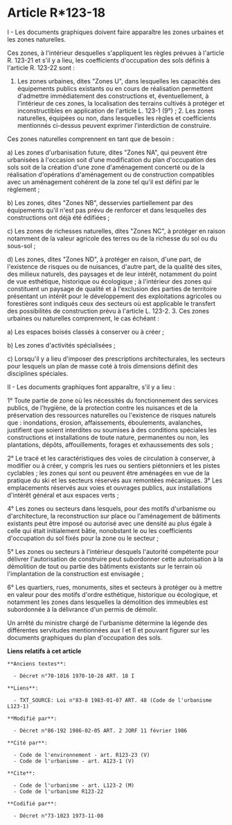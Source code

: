 # Article R*123-18

I - Les documents graphiques doivent faire apparaître les zones urbaines et les zones naturelles.

Ces zones, à l'intérieur desquelles s'appliquent les règles prévues à l'article R. 123-21 et s'il y a lieu, les coefficients
d'occupation des sols définis à l'article R. 123-22 sont :

1. Les zones urbaines, dites "Zones U", dans lesquelles les capacités des équipements publics existants ou en cours de
réalisation permettent d'admettre immédiatement des constructions et, éventuellement, à l'intérieur de ces zones, la
localisation des terrains cultivés à protéger et inconstructibles en application de l'article L. 123-1 (9°) ;    2. Les zones
naturelles, équipées ou non, dans lesquelles les règles et coefficients mentionnés ci-dessus peuvent exprimer l'interdiction
de construire.

Ces zones naturelles comprennent en tant que de besoin :

a)  Les zones d'urbanisation future, dites "Zones NA", qui peuvent être urbanisées à l'occasion soit d'une modification du
plan d'occupation des sols soit de la création d'une zone d'aménagement concerté ou de la réalisation d'opérations
d'aménagement ou de construction compatibles avec un aménagement cohérent de la zone tel qu'il est défini par le règlement ;

b) Les zones, dites "Zones NB", desservies partiellement par des équipements qu'il n'est pas prévu de renforcer et dans
lesquelles des constructions ont déjà été édifiées ;

c) Les zones de richesses naturelles, dites "Zones NC", à protéger en raison notamment de la valeur agricole des terres ou de
la richesse du sol ou du sous-sol ;

d) Les zones, dites "Zones ND", à protéger en raison, d'une part, de l'existence de risques ou de nuisances, d'autre part, de
la qualité des sites, des milieux naturels, des paysages et de leur intérêt, notamment du point de vue esthétique, historique
ou écologique ; à l'intérieur des zones qui constituent un paysage de qualité et à l'exclusion des parties de territoire
présentant un intérêt pour le développement des exploitations agricoles ou forestières sont indiqués ceux des secteurs où est
applicable le transfert des possibilités de construction prévu à l'article L. 123-2.    3. Ces zones urbaines ou naturelles
comprennent, le cas échéant :

a) Les espaces boisés classés à conserver ou à créer ;

b) Les zones d'activités spécialisées ;

c) Lorsqu'il y a lieu d'imposer des prescriptions architecturales, les secteurs pour lesquels un plan de masse coté à trois
dimensions définit des disciplines spéciales.

II - Les documents graphiques font apparaître, s'il y a lieu :

1° Toute partie de zone où les nécessités du fonctionnement des services publics, de l'hygiène, de la protection contre les
nuisances et de la préservation des ressources naturelles ou l'existence de risques naturels que : inondations, érosion,
affaissements, éboulements, avalanches, justifient que soient interdites ou soumises à des conditions spéciales les
constructions et installations de toute nature, permanentes ou non, les plantations, dépôts, affouillements, forages et
exhaussements des sols ;

2° Le tracé et les caractéristiques des voies de circulation à conserver, à modifier ou à créer, y compris les rues ou
sentiers piétonniers et les pistes cyclables ; les zones qui sont ou peuvent être aménagées en vue de la pratique du ski et
les secteurs réservés aux remontées mécaniques.    3° Les emplacements réservés aux voies et ouvrages publics, aux
installations d'intérêt général et aux espaces verts ;

4° Les zones ou secteurs dans lesquels, pour des motifs d'urbanisme ou d'architecture, la reconstruction sur place ou
l'aménagement de bâtiments existants peut être imposé ou autorisé avec une densité au plus égale à celle qui était
initialement bâtie, nonobstant le ou les coefficients d'occupation du sol fixés pour la zone ou le secteur ;

5° Les zones ou secteurs à l'intérieur desquels l'autorité compétente pour délivrer l'autorisation de construire peut
subordonner cette autorisation à la démolition de tout ou partie des bâtiments existants sur le terrain où l'implantation de
la construction est envisagée ;

6° Les quartiers, rues, monuments, sites et secteurs à protéger ou à mettre en valeur pour des motifs d'ordre esthétique,
historique ou écologique, et notamment les zones dans lesquelles la démolition des immeubles est subordonnée à la délivrance
d'un permis de démolir.

Un arrêté du ministre chargé de l'urbanisme détermine la légende des différentes servitudes mentionnées aux I et II et
pouvant figurer sur les documents graphiques du plan d'occupation des sols.

**Liens relatifs à cet article**

	**Anciens textes**:

	  - Décret n°70-1016 1970-10-28 ART. 18 I

	**Liens**:

	  - TXT_SOURCE: Loi n°83-8 1983-01-07 ART. 48 (Code de l'urbanisme L123-1)

	**Modifié par**:

	  - Décret n°86-192 1986-02-05 ART. 2 JORF 11 février 1986

	**Cité par**:

	  - Code de l'environnement - art. R123-23 (V)
	  - Code de l'urbanisme - art. A123-1 (V)

	**Cite**:

	  - Code de l'urbanisme - art. L123-2 (M)
	  - Code de l'urbanisme R123-22

	**Codifié par**:

	  - Décret n°73-1023 1973-11-08
